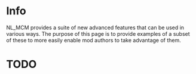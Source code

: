 # Info

NL_MCM provides a suite of new advanced features that can be used in various ways.
The purpose of this page is to provide examples of a subset of these to more easily enable mod authors to take advantage of them.

# TODO